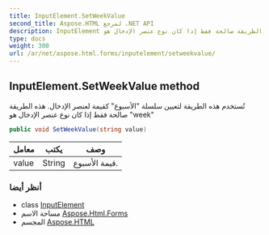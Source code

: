 ```yaml
---
title: InputElement.SetWeekValue
second_title: Aspose.HTML لمرجع .NET API
description: InputElement طريقة. تُستخدم هذه الطريقة لتعيين سلسلة الأسبوع كقيمة لعنصر الإدخال. هذه الطريقة صالحة فقط إذا كان نوع عنصر الإدخال هو week
type: docs
weight: 300
url: /ar/net/aspose.html.forms/inputelement/setweekvalue/
---
```

## InputElement.SetWeekValue method

تُستخدم هذه الطريقة لتعيين سلسلة "الأسبوع" كقيمة لعنصر الإدخال. هذه الطريقة صالحة فقط إذا كان نوع عنصر الإدخال هو "week"

```csharp
public void SetWeekValue(string value)
```

| معامل | يكتب | وصف |
| --- | --- | --- |
| value | String | قيمة الأسبوع. |

### أنظر أيضا

* class [InputElement](../)
* مساحة الاسم [Aspose.Html.Forms](../../inputelement/)
* المجسم [Aspose.HTML](../../../)


